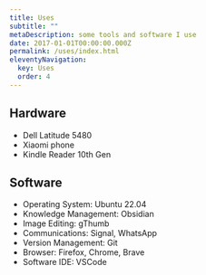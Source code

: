 ```yaml
---
title: Uses
subtitle: ""
metaDescription: some tools and software I use
date: 2017-01-01T00:00:00.000Z
permalink: /uses/index.html
eleventyNavigation:
  key: Uses
  order: 4
---
```


## Hardware
- Dell Latitude 5480
- Xiaomi phone
- Kindle Reader 10th Gen

## Software
- Operating System: Ubuntu 22.04
- Knowledge Management: Obsidian
- Image Editing: gThumb
- Communications: Signal, WhatsApp
- Version Management: Git
- Browser: Firefox, Chrome, Brave
- Software IDE: VSCode